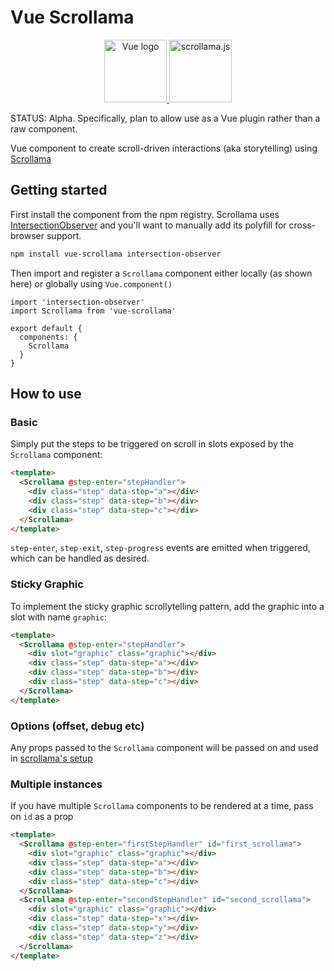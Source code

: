 # Vue Scrollama

<p align="center">
    <a href="https://vuejs.org" target="_blank" rel="noopener noreferrer">
        <img height="100" src="https://vuejs.org/images/logo.png" alt="Vue logo">
    </a>
    <a href="https://frappe.github.io/charts" target="_blank" rel="noopener noreferrer">
        <img height="100" src="https://russellgoldenberg.github.io/scrollama/logo.png" alt="scrollama.js"/>
    </a>
</p>

STATUS: Alpha. Specifically, plan to allow use as a Vue plugin rather than a raw component.

Vue component to create scroll-driven interactions (aka storytelling) using [Scrollama](https://github.com/russellgoldenberg/scrollama)

## Getting started

First install the component from the npm registry. Scrollama uses [IntersectionObserver](https://developer.mozilla.org/en-US/docs/Web/API/Intersection_Observer_API) and you'll want to manually add its polyfill for cross-browser support.

```sh
npm install vue-scrollama intersection-observer
```

Then import and register a `Scrollama` component either locally (as shown here) or globally using `Vue.component()`

```es6
import 'intersection-observer'
import Scrollama from 'vue-scrollama'

export default {
  components: {
    Scrollama
  }
}
```

## How to use

### Basic
Simply put the steps to be triggered on scroll in slots exposed by the `Scrollama` component:

```html
<template>
  <Scrollama @step-enter="stepHandler">
    <div class="step" data-step="a"></div>
    <div class="step" data-step="b"></div>
    <div class="step" data-step="c"></div>
  </Scrollama>
</template>
```

`step-enter`, `step-exit`, `step-progress` events are emitted when triggered, which can be handled as desired.

### Sticky Graphic
To implement the sticky graphic scrollytelling pattern, add the graphic into a slot with name `graphic`:
```html
<template>
  <Scrollama @step-enter="stepHandler">
    <div slot="graphic" class="graphic"></div> 
    <div class="step" data-step="a"></div>
    <div class="step" data-step="b"></div>
    <div class="step" data-step="c"></div>
  </Scrollama>
</template>
```

### Options (offset, debug etc)

Any props passed to the `Scrollama` component will be passed on and used in [scrollama's setup](https://github.com/russellgoldenberg/scrollama/blob/master/README.md#api)

### Multiple instances

If you have multiple `Scrollama` components to be rendered at a time, pass on `id` as a prop

```html
<template>
  <Scrollama @step-enter="firstStepHandler" id="first_scrollama">
    <div slot="graphic" class="graphic"></div> 
    <div class="step" data-step="a"></div>
    <div class="step" data-step="b"></div>
    <div class="step" data-step="c"></div>
  </Scrollama>
  <Scrollama @step-enter="secondStepHandler" id="second_scrollama">
    <div slot="graphic" class="graphic"></div> 
    <div class="step" data-step="x"></div>
    <div class="step" data-step="y"></div>
    <div class="step" data-step="z"></div>
  </Scrollama>
</template>
```
